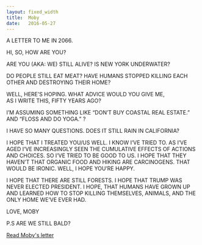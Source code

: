 ```yaml
---
layout: fixed_width
title:  Moby
date:   2016-05-27
---
```


<div class="letter-text">

<p>
A LETTER TO ME IN 2066.
</p>

<p>
HI, SO, HOW ARE YOU?
</p>

<p>
ARE YOU (AKA: WE) STILL ALIVE? IS NEW YORK UNDERWATER?
</p>

<p>
DO PEOPLE STILL EAT MEAT? HAVE HUMANS STOPPED KILLING EACH OTHER AND DESTROYING THEIR HOME?
</p>

<p>
WELL, HERE’S HOPING. WHAT ADVICE WOULD YOU GIVE ME,
<br>
AS I WRITE THIS, FIFTY YEARS AGO?
</p>

<p>
I’M ASSUMING SOMETHING LIKE “DON’T BUY COASTAL REAL ESTATE.” AND “FLOSS AND DO YOGA.” ?
</p>

<p>
I HAVE SO MANY QUESTIONS.  DOES IT STILL RAIN IN CALIFORNIA?
</p>

<p>
I HOPE THAT I TREATED YOU/US WELL. I KNOW I’VE TRIED TO. AS I’VE AGED I’VE INCREASINGLY SEEN THE CUMULATIVE EFFECTS OF ACTIONS AND CHOICES. SO I’VE TRIED TO BE GOOD TO US. I HOPE THAT THEY HAVEN’T THAT ORGANIC FOOD AND HIKING ARE CARCINOGENS.  THAT WOULD BE IRONIC. WELL, I HOPE YOU’RE HAPPY.
</p>

<p>
I HOPE THAT THERE ARE STILL FORESTS.  I HOPE THAT TRUMP WAS NEVER ELECTED PRESIDENT. I HOPE, THAT HUMANS HAVE GROWN UP AND LEARNED HOW TO STOP KILLING THEMSELVES, ANIMALS, AND THE ONLY HOME WE’VE EVER HAD.
</p>

<p>
LOVE, MOBY
</p>

<p>
P.S ARE WE STILL BALD?
</p>


</div>


<div class="letter-links">
  <a class="page-link" href="{{ '/moby/' | prepend: site.baseurl }}">Read Moby's letter</a>
</div>

